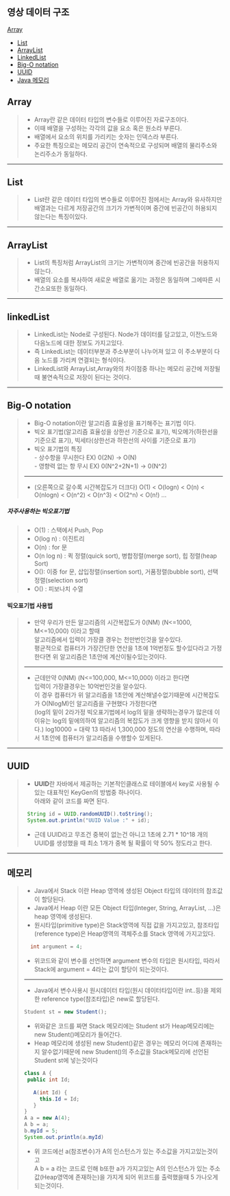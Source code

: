 
## 영상 데이터 구조

[Array](##array)
- [List](##list)
- [ArrayList](##arrayList)
- [LinkedList](##linkedList)
- [Big-O notation](##big-o-notation)
- [UUID](##uuid)
- [Java 메모리](##java-메모리)

## Array

> - Array란 같은 데이터 타입의 변수들로 이루어진 자료구조이다. 
> - 이때 배열을 구성하는 각각의 값을 요소 혹은 원소라 부른다.
> - 배열에서 요소의 위치를 가리키는 숫자는 인덱스라 부른다.
> - 주요한 특징으로는 메모리 공간이 연속적으로 구성되며 배열의 물리주소와 논리주소가 동일하다.  
___

## List
> - List란  같은 데이터 타입의 변수들로 이루어진 점에서는 Array와 유사하지만 배열과는 다르게 저장공간의 크기가 가변적이며 중간에 빈공간이 허용되지 않는다는 특징이있다.
---
## ArrayList
> - List의 특징처럼 ArrayList의 크기는 가변적이며 중간에 빈공간을 허용하지 않는다.
> - 배열의 요소를 복사하여 새로운 배열로 옮기는 과정은 동일하며 그에따른 시간소요또한 동일하다. 
---
## linkedList
> - LinkedList는 Node로 구성된다. Node가 데이터를 담고있고, 이전노드와 다음노드에 대한 정보도 가지고있다.
> - 즉 LinkedList는 데이터부분과 주소부분이 나누어져 있고 이 주소부분이 다음 노드를 가리켜 연결되는 형식이다.
> - LinkedList와 ArrayList,Array와의 차이점중 하나는 메모리 공간에 저장될때 불연속적으로 저장이 된다는 것이다. 
---
## Big-O notation
> - Big-O notation이란 알고리즘 효율성을 표기해주는 표기법 이다.
> - 빅오 표기법(알고리즘 효율성을 상한선 기준으로 표기), 빅오메가(하한선을 기준으로 표기), 빅세타(상한선과 하한선의 사이를 기준으로 표기)
> - 빅오 표기법의 특징  
    - 상수항을 무시한다 EX) 0(2N) -> O(N)  
    - 영향력 없는 항 무시 EX) 0(N^2+2N+1) -> 0(N^2)
> ---
> - (오른쪽으로 갈수록 시간복잡도가 더크다) O(1) < O(logn) < O(n) < O(nlogn) < O(n^2) < O(n^3) < O(2^n) < O(n!) ...

##### 자주사용하는 빅오표기법
> - O(1) : 스택에서 Push, Pop  
> - O(log n) : 이진트리
> - O(n) : for 문
> - O(n log n) : 퀵 정렬(quick sort), 병합정렬(merge sort), 힙 정렬(heap Sort)
> - O(): 이중 for 문, 삽입정렬(insertion sort), 거품정렬(bubble sort), 선택정렬(selection sort)
> - O() : 피보나치 수열

#### 빅오표기법 사용법
> - 만약 우리가 만든 알고리즘의 시간복잡도가 0(NM) (N<=1000, M<=10,000) 이라고 할때  
알고리즘에서 입력이 가장클 경우는 천만번인것을 알수있다.  
평균적으로 컴퓨터가 가장간단한 연산을 1초에 1억번정도 할수있다라고 가정한다면 위 알고리즘은 1초안에 계산이될수있는것이다.  
> ---
> - 근데만약 0(NM) (N<=100,000, M<=10,000) 이라고 한다면  
입력이 가장클경우는 10억번인것을 알수있다.  
이 경우 컴퓨터가 위 알고리즘을 1초안에 계산해낼수없기때문에 시간복잡도가 O(NlogM)인 알고리즘을 구현했다 가정한다면  
(log의 밑이 2라가정 빅오표기법에서 log의 밑을 생략하는경우가 많은데 이 이유는 log의 밑에의하여 알고리즘의 복잡도가 크게 영향을 받지 않아서 이다.)
log10000 = 대략 13 따라서 1,300,000 정도의 연산을 수행하며, 따라서 1초안에 컴퓨터가 알고리즘을 수행할수 있게된다.

---
## UUID
> - **UUID**란 자바에서 제공하는 기본적인클래스로 테이블에서 key로 사용될 수 있는 대표적인 KeyGen의 방법중 하나이다.    
아래와 같이 코드를 짜면 된다.  
> ~~~ java
>  String id = UUID.randomUUID().toString();
>  System.out.println("UUID Value :" + id);
> ~~~
> - 근데 UUID라고 무조건 중복이 없는건 아니고 1초에 2.71 * 10^18 개의 UUID를 생성했을 때 최소 1개가 중복 될 확률이 약 50% 정도라고 한다.
----
## 메모리 
> - Java에서 Stack 이란 Heap 영역에 생성된 Object 타입의 데이터의 참조값이 할당된다.
> - Java에서 Heap 이란 모든 Object 타입(Integer, String, ArrayList, ...)은 heap 영역에 생성된다. 
> - 원시타입(primitive type)은 Stack영역에 직접 값을 가지고있고, 참조타입(reference type)은 Heap영역의 객체주소를 Stack 영역에 가지고있다.
>``` java
>   int argument = 4;
> ```
> - 위코드와 같이 변수를 선언하면 argument 변수의 타입은 원시타입, 따라서 Stack에 argument = 4라는 값이 할당이 되는것이다.
> ---
> - Java에서 변수사용시 원시데이터 타입(원시 데이터타입이란 int..등)을 제외한 reference type(참조타입)은 new로 할당된다.
> ``` Java
> Student st = new Student();
> ```
> - 위와같은 코드를 짜면 Stack 메모리에는 Student st가 Heap메모리에는 new Student()메모리가 들어간다.
> - Heap 메모리에 생성된 new Student()같은 경우는 메모리 어디에 존재하는지 알수없기때문에 new Student()의 주소값을  Stack메모리에 선언된 Student st에 넣는것이다
> ```java
> class A {
>  public int Id;
>    
>    A(int Id) {
>      this.Id = Id;
>    }
>}
>A a = new A(4);
>A b = a;
>b.myId = 5;
>System.out.println(a.myId) 
> ```
>- 위 코드에선 a(참조변수)가 A의 인스턴스가 있는 주소값을 가지고있는것이고  
A b = a 라는 코드로 인해 b또한 a가 가지고있는 A의 인스턴스가 있는 주소값(Heap영역에 존재하는)을 가지게 되어 위코드를 출력했을때 5 가나오게 되는것이다. 

